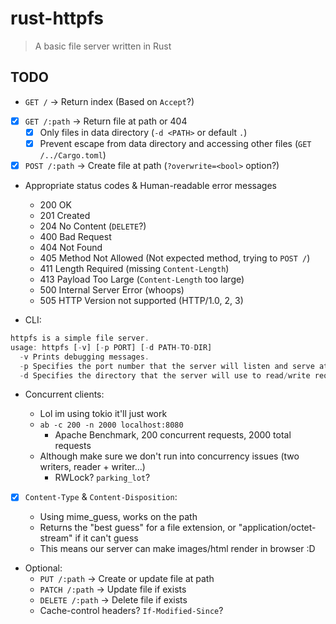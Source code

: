 # rust-httpfs

> A basic file server written in Rust

## TODO

- `GET /` -> Return index (Based on `Accept`?)
- [x] `GET /:path` -> Return file at path or 404
  - [x] Only files in data directory (`-d <PATH>` or default `.`)
  - [x] Prevent escape from data directory and accessing other files (`GET /../Cargo.toml`)
- [x] `POST /:path` -> Create file at path (`?overwrite=<bool>` option?)
- Appropriate status codes & Human-readable error messages

  - 200 OK
  - 201 Created
  - 204 No Content (`DELETE`?)
  - 400 Bad Request
  - 404 Not Found
  - 405 Method Not Allowed (Not expected method, trying to `POST /`)
  - 411 Length Required (missing `Content-Length`)
  - 413 Payload Too Large (`Content-Length` too large)
  - 500 Internal Server Error (whoops)
  - 505 HTTP Version not supported (HTTP/1.0, 2, 3)

- CLI:

```js
httpfs is a simple file server.
usage: httpfs [-v] [-p PORT] [-d PATH-TO-DIR]
  -v Prints debugging messages.
  -p Specifies the port number that the server will listen and serve at. Default is 8080.
  -d Specifies the directory that the server will use to read/write requested files. Default is the current directory when launching the application.
```

- Concurrent clients:

  - Lol im using tokio it'll just work
  - `ab -c 200 -n 2000 localhost:8080`
    - Apache Benchmark, 200 concurrent requests, 2000 total requests
  - Although make sure we don't run into concurrency issues (two writers, reader + writer...)
    - RWLock? `parking_lot`?

- [x] `Content-Type` & `Content-Disposition`:

  - Using mime_guess, works on the path
  - Returns the "best guess" for a file extension, or "application/octet-stream" if it can't guess
  - This means our server can make images/html render in browser :D

- Optional:
  - `PUT /:path` -> Create or update file at path
  - `PATCH /:path` -> Update file if exists
  - `DELETE /:path` -> Delete file if exists
  - Cache-control headers? `If-Modified-Since`?
